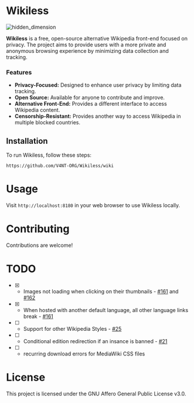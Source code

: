 # Wikiless

![hidden_dimension](https://github.com/user-attachments/assets/4093053d-a7c4-45aa-8860-ea0f64a841e9)


**Wikiless** is a free, open-source alternative Wikipedia front-end focused on privacy. The project aims to provide users with a more private and anonymous browsing experience by minimizing data collection and tracking.

### Features
- **Privacy-Focused:** Designed to enhance user privacy by limiting data tracking.
- **Open Source:** Available for anyone to contribute and improve.
- **Alternative Front-End:** Provides a different interface to access Wikipedia content.
- **Censorship-Resistant:** Provides another way to access Wikipedia in multiple blocked countries.

## Installation

To run Wikiless, follow these steps:

```
https://github.com/V4NT-ORG/Wikiless/wiki
```

# Usage

Visit ```http://localhost:8180``` in your web browser to use Wikiless locally.

# Contributing

Contributions are welcome!

# TODO

- [x] - Images not loading when clicking on their thumbnails - [#161](https://github.com/Metastem/Wikiless/issues/161) and [#162](https://github.com/Metastem/Wikiless/pull/162)
- [x] - When hosted with another default language, all other language links break - [#161](https://github.com/Metastem/Wikiless/issues/161)
- [ ] - Support for other Wikipedia Styles - [#25](https://github.com/Metastem/Wikiless/issues/25)
- [ ] - Conditional edition redirection if an insance is banned - [#21](https://github.com/Metastem/Wikiless/issues/21)
- [ ] - recurring download errors for MediaWiki CSS files

# License

This project is licensed under the GNU Affero General Public License v3.0.
